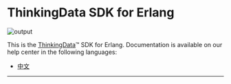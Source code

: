 # ThinkingData SDK for Erlang
![output](https://user-images.githubusercontent.com/53337625/205621683-ed9b97ef-6a52-4903-a2c0-a955dddebb7d.png)

This is the [ThinkingData](https://www.thinkingdata.cn)™ SDK for Erlang. Documentation is available on our help center in the following languages:

- [中文](https://docs.thinkingdata.cn/ta-manual/latest/installation/installation_menu/server_sdk/erlang_sdk_installation/erlang_sdk_installation.html)

---
